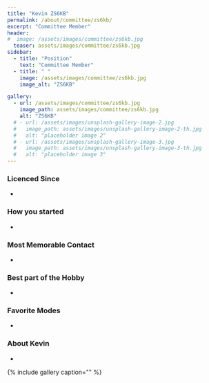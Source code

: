 ```yaml
---
title: "Kevin ZS6KB"
permalink: /about/committee/zs6kb/
excerpt: "Committee Member"
header:
#  image: /assets/images/committee/zs6kb.jpg
  teaser: assets/images/committee/zs6kb.jpg
sidebar:
  - title: "Position"
    text: "Committee Member"
  - title: " "
    image: /assets/images/committee/zs6kb.jpg
    image_alt: "ZS6KB"

gallery:
  - url: /assets/images/committee/zs6kb.jpg
    image_path: assets/images/committee/zs6kb.jpg
    alt: "ZS6KB"
  # - url: /assets/images/unsplash-gallery-image-2.jpg
  #   image_path: assets/images/unsplash-gallery-image-2-th.jpg
  #   alt: "placeholder image 2"
  # - url: /assets/images/unsplash-gallery-image-3.jpg
  #   image_path: assets/images/unsplash-gallery-image-3-th.jpg
  #   alt: "placeholder image 3"
---
```


### Licenced Since
-

### How you started
-

### Most Memorable Contact
-

### Best part of the Hobby
-

### Favorite Modes
-

### About Kevin 
-

{% include gallery caption="" %}
